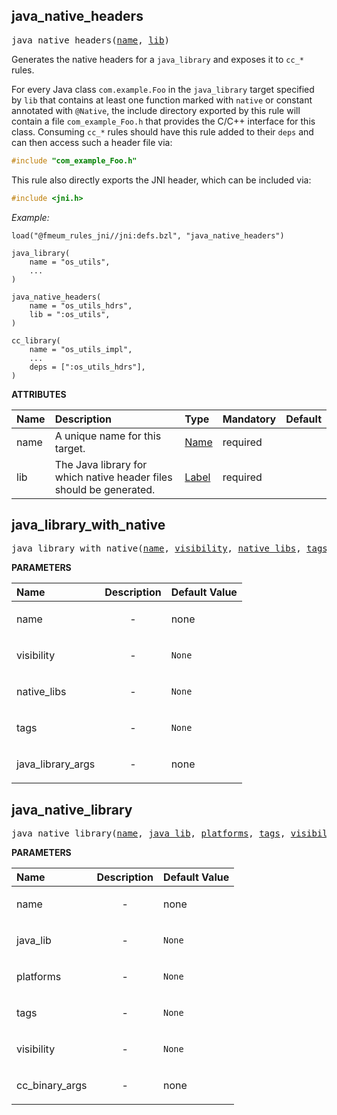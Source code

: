 <!-- Generated with Stardoc: http://skydoc.bazel.build -->



<a id="#java_native_headers"></a>

## java_native_headers

<pre>
java_native_headers(<a href="#java_native_headers-name">name</a>, <a href="#java_native_headers-lib">lib</a>)
</pre>


Generates the native headers for a `java_library` and exposes it to `cc_*` rules.

For every Java class `com.example.Foo` in the `java_library` target specified by `lib` that contains at least one
function marked with `native` or constant annotated with `@Native`, the include directory exported by this rule will
contain a file `com_example_Foo.h` that provides the C/C++ interface for this class. Consuming `cc_*` rules should have
this rule added to their `deps` and can then access such a header file via:

```c
#include "com_example_Foo.h"
```

This rule also directly exports the JNI header, which can be included via:

```c
#include <jni.h>
```

*Example:*

```starlark
load("@fmeum_rules_jni//jni:defs.bzl", "java_native_headers")

java_library(
    name = "os_utils",
    ...
)

java_native_headers(
    name = "os_utils_hdrs",
    lib = ":os_utils",
)

cc_library(
    name = "os_utils_impl",
    ...
    deps = [":os_utils_hdrs"],
)
```


**ATTRIBUTES**


| Name  | Description | Type | Mandatory | Default |
| :------------- | :------------- | :------------- | :------------- | :------------- |
| <a id="java_native_headers-name"></a>name |  A unique name for this target.   | <a href="https://bazel.build/docs/build-ref.html#name">Name</a> | required |  |
| <a id="java_native_headers-lib"></a>lib |  The Java library for which native header files should be generated.   | <a href="https://bazel.build/docs/build-ref.html#labels">Label</a> | required |  |


<a id="#java_library_with_native"></a>

## java_library_with_native

<pre>
java_library_with_native(<a href="#java_library_with_native-name">name</a>, <a href="#java_library_with_native-visibility">visibility</a>, <a href="#java_library_with_native-native_libs">native_libs</a>, <a href="#java_library_with_native-tags">tags</a>, <a href="#java_library_with_native-java_library_args">java_library_args</a>)
</pre>



**PARAMETERS**


| Name  | Description | Default Value |
| :------------- | :------------- | :------------- |
| <a id="java_library_with_native-name"></a>name |  <p align="center"> - </p>   |  none |
| <a id="java_library_with_native-visibility"></a>visibility |  <p align="center"> - </p>   |  <code>None</code> |
| <a id="java_library_with_native-native_libs"></a>native_libs |  <p align="center"> - </p>   |  <code>None</code> |
| <a id="java_library_with_native-tags"></a>tags |  <p align="center"> - </p>   |  <code>None</code> |
| <a id="java_library_with_native-java_library_args"></a>java_library_args |  <p align="center"> - </p>   |  none |


<a id="#java_native_library"></a>

## java_native_library

<pre>
java_native_library(<a href="#java_native_library-name">name</a>, <a href="#java_native_library-java_lib">java_lib</a>, <a href="#java_native_library-platforms">platforms</a>, <a href="#java_native_library-tags">tags</a>, <a href="#java_native_library-visibility">visibility</a>, <a href="#java_native_library-cc_binary_args">cc_binary_args</a>)
</pre>



**PARAMETERS**


| Name  | Description | Default Value |
| :------------- | :------------- | :------------- |
| <a id="java_native_library-name"></a>name |  <p align="center"> - </p>   |  none |
| <a id="java_native_library-java_lib"></a>java_lib |  <p align="center"> - </p>   |  <code>None</code> |
| <a id="java_native_library-platforms"></a>platforms |  <p align="center"> - </p>   |  <code>None</code> |
| <a id="java_native_library-tags"></a>tags |  <p align="center"> - </p>   |  <code>None</code> |
| <a id="java_native_library-visibility"></a>visibility |  <p align="center"> - </p>   |  <code>None</code> |
| <a id="java_native_library-cc_binary_args"></a>cc_binary_args |  <p align="center"> - </p>   |  none |


